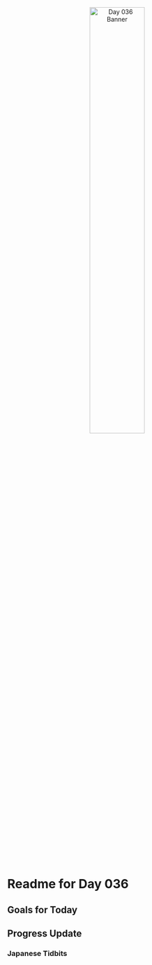 <div align="center">
 <img src="../..Images/image_036.jpg" alt="Day 036 Banner" width="50%">
</div>

# Readme for Day 036

## Goals for Today

## Progress Update

### Japanese Tidbits

